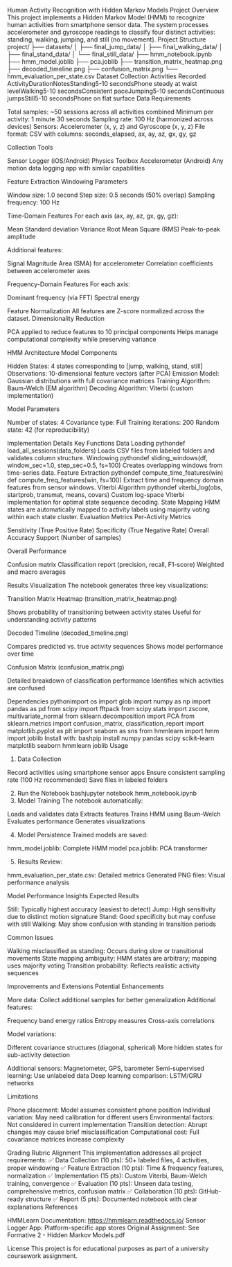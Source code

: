 Human Activity Recognition with Hidden Markov Models
Project Overview
This project implements a Hidden Markov Model (HMM) to recognize human activities from smartphone sensor data. The system processes accelerometer and gyroscope readings to classify four distinct activities: standing, walking, jumping, and still (no movement).
Project Structure
project/
├── datasets/
│   ├── final_jump_data/
│   ├── final_walking_data/
│   ├── final_stand_data/
│   └── final_still_data/
├── hmm_notebook.ipynb
├── hmm_model.joblib
├── pca.joblib
├── transition_matrix_heatmap.png
├── decoded_timeline.png
├── confusion_matrix.png
└── hmm_evaluation_per_state.csv
Dataset Collection
Activities Recorded
ActivityDurationNotesStanding5-10 secondsPhone steady at waist levelWalking5-10 secondsConsistent paceJumping5-10 secondsContinuous jumpsStill5-10 secondsPhone on flat surface
Data Requirements

Total samples: ~50 sessions across all activities combined
Minimum per activity: 1 minute 30 seconds
Sampling rate: 100 Hz (harmonized across devices)
Sensors: Accelerometer (x, y, z) and Gyroscope (x, y, z)
File format: CSV with columns: seconds_elapsed, ax, ay, az, gx, gy, gz

Collection Tools

Sensor Logger (iOS/Android)
Physics Toolbox Accelerometer (Android)
Any motion data logging app with similar capabilities

Feature Extraction
Windowing Parameters

Window size: 1.0 second
Step size: 0.5 seconds (50% overlap)
Sampling frequency: 100 Hz

Time-Domain Features
For each axis (ax, ay, az, gx, gy, gz):

Mean
Standard deviation
Variance
Root Mean Square (RMS)
Peak-to-peak amplitude

Additional features:

Signal Magnitude Area (SMA) for accelerometer
Correlation coefficients between accelerometer axes

Frequency-Domain Features
For each axis:

Dominant frequency (via FFT)
Spectral energy

Feature Normalization
All features are Z-score normalized across the dataset.
Dimensionality Reduction

PCA applied to reduce features to 10 principal components
Helps manage computational complexity while preserving variance

HMM Architecture
Model Components

Hidden States: 4 states corresponding to [jump, walking, stand, still]
Observations: 10-dimensional feature vectors (after PCA)
Emission Model: Gaussian distributions with full covariance matrices
Training Algorithm: Baum-Welch (EM algorithm)
Decoding Algorithm: Viterbi (custom implementation)

Model Parameters

Number of states: 4
Covariance type: Full
Training iterations: 200
Random state: 42 (for reproducibility)

Implementation Details
Key Functions
Data Loading
pythondef load_all_sessions(data_folders)
Loads CSV files from labeled folders and validates column structure.
Windowing
pythondef sliding_windows(df, window_sec=1.0, step_sec=0.5, fs=100)
Creates overlapping windows from time-series data.
Feature Extraction
pythondef compute_time_features(win)
def compute_freq_features(win, fs=100)
Extract time and frequency domain features from sensor windows.
Viterbi Algorithm
pythondef viterbi_log(obs, startprob, transmat, means, covars)
Custom log-space Viterbi implementation for optimal state sequence decoding.
State Mapping
HMM states are automatically mapped to activity labels using majority voting within each state cluster.
Evaluation Metrics
Per-Activity Metrics

Sensitivity (True Positive Rate)
Specificity (True Negative Rate)
Overall Accuracy
Support (Number of samples)

Overall Performance

Confusion matrix
Classification report (precision, recall, F1-score)
Weighted and macro averages

Results Visualization
The notebook generates three key visualizations:

Transition Matrix Heatmap (transition_matrix_heatmap.png)

Shows probability of transitioning between activity states
Useful for understanding activity patterns


Decoded Timeline (decoded_timeline.png)

Compares predicted vs. true activity sequences
Shows model performance over time


Confusion Matrix (confusion_matrix.png)

Detailed breakdown of classification performance
Identifies which activities are confused



Dependencies
pythonimport os
import glob
import numpy as np
import pandas as pd
from scipy import fftpack
from scipy.stats import zscore, multivariate_normal
from sklearn.decomposition import PCA
from sklearn.metrics import confusion_matrix, classification_report
import matplotlib.pyplot as plt
import seaborn as sns
from hmmlearn import hmm
import joblib
Install with:
bashpip install numpy pandas scipy scikit-learn matplotlib seaborn hmmlearn joblib
Usage
1. Data Collection

Record activities using smartphone sensor apps
Ensure consistent sampling rate (100 Hz recommended)
Save files in labeled folders

2. Run the Notebook
bashjupyter notebook hmm_notebook.ipynb
3. Model Training
The notebook automatically:

Loads and validates data
Extracts features
Trains HMM using Baum-Welch
Evaluates performance
Generates visualizations

4. Model Persistence
Trained models are saved:

hmm_model.joblib: Complete HMM model
pca.joblib: PCA transformer

5. Results
Review:

hmm_evaluation_per_state.csv: Detailed metrics
Generated PNG files: Visual performance analysis

Model Performance Insights
Expected Results

Still: Typically highest accuracy (easiest to detect)
Jump: High sensitivity due to distinct motion signature
Stand: Good specificity but may confuse with still
Walking: May show confusion with standing in transition periods

Common Issues

Walking misclassified as standing: Occurs during slow or transitional movements
State mapping ambiguity: HMM states are arbitrary; mapping uses majority voting
Transition probability: Reflects realistic activity sequences

Improvements and Extensions
Potential Enhancements

More data: Collect additional samples for better generalization
Additional features:

Frequency band energy ratios
Entropy measures
Cross-axis correlations


Model variations:

Different covariance structures (diagonal, spherical)
More hidden states for sub-activity detection


Additional sensors: Magnetometer, GPS, barometer
Semi-supervised learning: Use unlabeled data
Deep learning comparison: LSTM/GRU networks

Limitations

Phone placement: Model assumes consistent phone position
Individual variation: May need calibration for different users
Environmental factors: Not considered in current implementation
Transition detection: Abrupt changes may cause brief misclassification
Computational cost: Full covariance matrices increase complexity

Grading Rubric Alignment
This implementation addresses all project requirements:
✅ Data Collection (10 pts): 50+ labeled files, 4 activities, proper windowing
✅ Feature Extraction (10 pts): Time & frequency features, normalization
✅ Implementation (15 pts): Custom Viterbi, Baum-Welch training, convergence
✅ Evaluation (10 pts): Unseen data testing, comprehensive metrics, confusion matrix
✅ Collaboration (10 pts): GitHub-ready structure
✅ Report (5 pts): Documented notebook with clear explanations
References

HMMLearn Documentation: https://hmmlearn.readthedocs.io/
Sensor Logger App: Platform-specific app stores
Original Assignment: See Formative 2 - Hidden Markov Models.pdf

License
This project is for educational purposes as part of a university coursework assignment.
